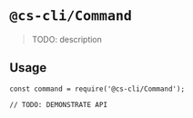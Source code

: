 # `@cs-cli/Command`

> TODO: description

## Usage

```
const command = require('@cs-cli/Command');

// TODO: DEMONSTRATE API
```
